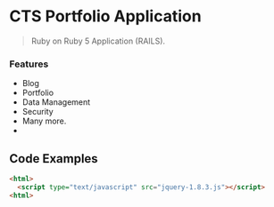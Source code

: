 # CTS Portfolio Application

> Ruby on Ruby 5 Application (RAILS).

### Features
  - Blog
  - Portfolio
  - Data Management
  - Security
  - Many more.
  - 

## Code Examples

```html
<html>
  <script type="text/javascript" src="jquery-1.8.3.js"></script>
<html>
```
